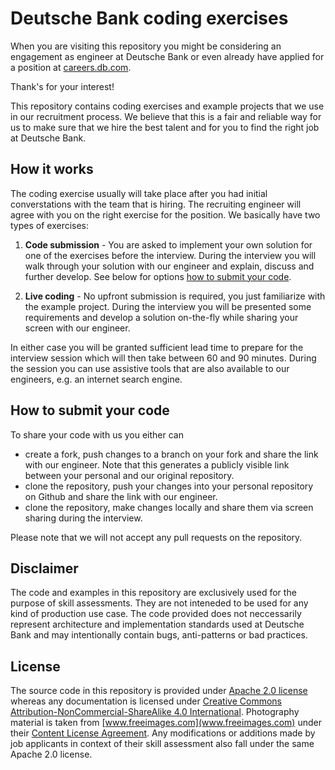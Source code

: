 # Deutsche Bank coding exercises

When you are visiting this repository you might be considering an engagement as engineer at Deutsche Bank or even already have applied for a position at [careers.db.com](https://careers.db.com).

Thank's for your interest!

This repository contains coding exercises and example projects that we use in our recruitment process. We believe that this is a fair and reliable way for us to make sure that we hire the best talent and for you to find the right job at Deutsche Bank.

## How it works

The coding exercise usually will take place after you had initial converstations with the team that is hiring. The recruiting engineer will agree with you on the right exercise for the position. We basically have two types of exercises:

1. **Code submission** - You are asked to implement your own solution for one of the exercises before the interview. During the interview you will walk through your solution with our engineer and explain, discuss and further develop. See below for options [how to submit your code](#how-to-submit-your-code).

2. **Live coding** - No upfront submission is required, you just familiarize with the example project. During the interview you will be presented some requirements and develop a solution on-the-fly while sharing your screen with our engineer.

In either case you will be granted sufficient lead time to prepare for the interview session which will then take between 60 and 90 minutes. During the session you can use assistive tools that are also available to our engineers, e.g. an internet search engine.

## How to submit your code

To share your code with us you either can

- create a fork, push changes to a branch on your fork and share the link with our engineer. Note that this generates a publicly visible link between your personal and our original repository.
- clone the repository, push your changes into your personal repository on Github and share the link with our engineer.
- clone the repository, make changes locally and share them via screen sharing during the interview.

Please note that we will not accept any pull requests on the repository.

## Disclaimer

The code and examples in this repository are exclusively used for the purpose of skill assessments. They are not inteneded to be used for any kind of production use case. The code provided does not neccessarily represent architecture and implementation standards used at Deutsche Bank and may intentionally contain bugs, anti-patterns or bad practices.

## License

The source code in this repository is provided under [Apache 2.0 license](https://(https://www.apache.org/licenses/LICENSE-2.0.txt)) whereas any documentation is licensed under [Creative Commons Attribution-NonCommercial-ShareAlike 4.0 International](https://creativecommons.org/licenses/by-nc-sa/4.0/). Photography material is taken from [www.freeimages.com](www.freeimages.com) under their [Content License Agreement](https://www.freeimages.com/license). Any modifications or additions made by job applicants in context of their skill assessment also fall under the same Apache 2.0 license.
